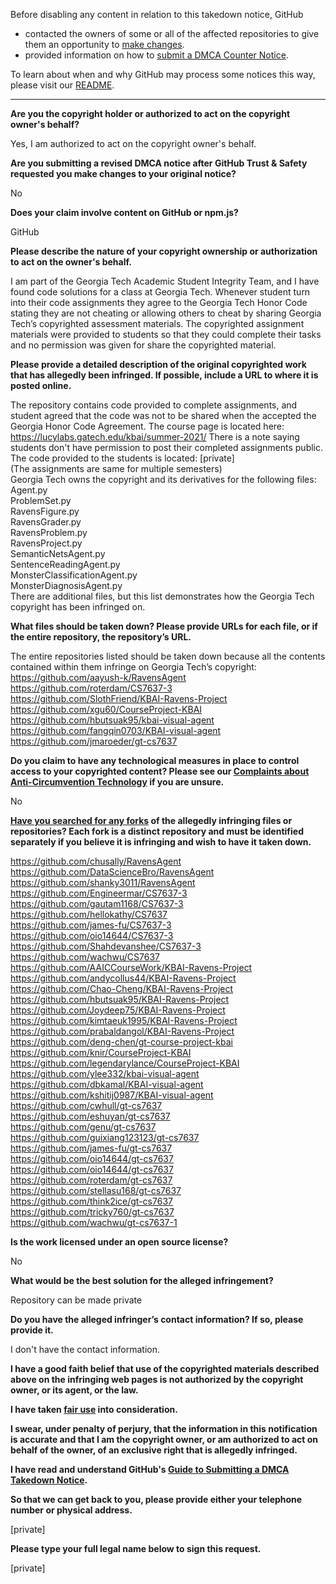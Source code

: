 Before disabling any content in relation to this takedown notice, GitHub
- contacted the owners of some or all of the affected repositories to give them an opportunity to [make changes](https://docs.github.com/en/github/site-policy/dmca-takedown-policy#a-how-does-this-actually-work).
- provided information on how to [submit a DMCA Counter Notice](https://docs.github.com/en/articles/guide-to-submitting-a-dmca-counter-notice).

To learn about when and why GitHub may process some notices this way, please visit our [README](https://github.com/github/dmca/blob/master/README.md#anatomy-of-a-takedown-notice).

---

**Are you the copyright holder or authorized to act on the copyright owner's behalf?**

Yes, I am authorized to act on the copyright owner's behalf.

**Are you submitting a revised DMCA notice after GitHub Trust & Safety requested you make changes to your original notice?**

No

**Does your claim involve content on GitHub or npm.js?**

GitHub

**Please describe the nature of your copyright ownership or authorization to act on the owner's behalf.**

I am part of the Georgia Tech Academic Student Integrity Team, and I have found code solutions for a class at Georgia Tech. Whenever student turn into their code assignments they agree to the Georgia Tech Honor Code stating they are not cheating or allowing others to cheat by sharing Georgia Tech’s copyrighted assessment materials. The copyrighted assignment materials were provided to students so that they could complete their tasks and no permission was given for share the copyrighted material.

**Please provide a detailed description of the original copyrighted work that has allegedly been infringed. If possible, include a URL to where it is posted online.**

The repository contains code provided to complete assignments, and student agreed that the code was not to be shared when the accepted the Georgia Honor Code Agreement. The course page is located here: https://lucylabs.gatech.edu/kbai/summer-2021/ There is a note saying students don't have permission to post their completed assignments public. The code provided to the students is located: [private]  
(The assignments are same for multiple semesters)  
Georgia Tech owns the copyright and its derivatives for the following files:  
Agent.py  
ProblemSet.py  
RavensFigure.py  
RavensGrader.py  
RavensProblem.py  
RavensProject.py  
SemanticNetsAgent.py  
SentenceReadingAgent.py  
MonsterClassificationAgent.py  
MonsterDiagnosisAgent.py  
There are additional files, but this list demonstrates how the Georgia Tech copyright has been infringed on.

**What files should be taken down? Please provide URLs for each file, or if the entire repository, the repository’s URL.**

The entire repositories listed should be taken down because all the contents contained within them infringe on Georgia Tech’s copyright:  
https://github.com/aayush-k/RavensAgent  
https://github.com/roterdam/CS7637-3  
https://github.com/SlothFriend/KBAI-Ravens-Project  
https://github.com/xgu60/CourseProject-KBAI  
https://github.com/hbutsuak95/kbai-visual-agent  
https://github.com/fangqin0703/KBAI-visual-agent  
https://github.com/jmaroeder/gt-cs7637  

**Do you claim to have any technological measures in place to control access to your copyrighted content? Please see our <a href="https://docs.github.com/articles/guide-to-submitting-a-dmca-takedown-notice#complaints-about-anti-circumvention-technology">Complaints about Anti-Circumvention Technology</a> if you are unsure.**

No

**<a href="https://docs.github.com/articles/dmca-takedown-policy#b-what-about-forks-or-whats-a-fork">Have you searched for any forks</a> of the allegedly infringing files or repositories? Each fork is a distinct repository and must be identified separately if you believe it is infringing and wish to have it taken down.**

https://github.com/chusally/RavensAgent  
https://github.com/DataScienceBro/RavensAgent  
https://github.com/shanky3011/RavensAgent  
https://github.com/Engineermar/CS7637-3  
https://github.com/gautam1168/CS7637-3  
https://github.com/hellokathy/CS7637  
https://github.com/james-fu/CS7637-3  
https://github.com/oio14644/CS7637-3  
https://github.com/Shahdevanshee/CS7637-3  
https://github.com/wachwu/CS7637  
https://github.com/AAICCourseWork/KBAI-Ravens-Project  
https://github.com/andycollus44/KBAI-Ravens-Project  
https://github.com/Chao-Cheng/KBAI-Ravens-Project  
https://github.com/hbutsuak95/KBAI-Ravens-Project  
https://github.com/Joydeep75/KBAI-Ravens-Project  
https://github.com/kimtaeuk1995/KBAI-Ravens-Project  
https://github.com/prabaldangol/KBAI-Ravens-Project  
https://github.com/deng-chen/gt-course-project-kbai  
https://github.com/knir/CourseProject-KBAI  
https://github.com/legendarylance/CourseProject-KBAI  
https://github.com/ylee332/kbai-visual-agent  
https://github.com/dbkamal/KBAI-visual-agent  
https://github.com/kshitij0987/KBAI-visual-agent  
https://github.com/cwhull/gt-cs7637  
https://github.com/eshuyan/gt-cs7637  
https://github.com/genu/gt-cs7637  
https://github.com/guixiang123123/gt-cs7637  
https://github.com/james-fu/gt-cs7637  
https://github.com/oio14644/gt-cs7637  
https://github.com/oio14644/gt-cs7637  
https://github.com/roterdam/gt-cs7637  
https://github.com/stellasu168/gt-cs7637  
https://github.com/think2ice/gt-cs7637  
https://github.com/tricky760/gt-cs7637  
https://github.com/wachwu/gt-cs7637-1  

**Is the work licensed under an open source license?**

No

**What would be the best solution for the alleged infringement?**

Repository can be made private

**Do you have the alleged infringer’s contact information? If so, please provide it.**

I don't have the contact information.

**I have a good faith belief that use of the copyrighted materials described above on the infringing web pages is not authorized by the copyright owner, or its agent, or the law.**

**I have taken <a href="https://www.lumendatabase.org/topics/22">fair use</a> into consideration.**

**I swear, under penalty of perjury, that the information in this notification is accurate and that I am the copyright owner, or am authorized to act on behalf of the owner, of an exclusive right that is allegedly infringed.**

**I have read and understand GitHub's <a href="https://docs.github.com/articles/guide-to-submitting-a-dmca-takedown-notice/">Guide to Submitting a DMCA Takedown Notice</a>.**

**So that we can get back to you, please provide either your telephone number or physical address.**

[private]

**Please type your full legal name below to sign this request.**

[private]
